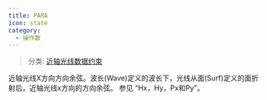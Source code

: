 ```yaml
---
title: PARA
icon: state
category:
  - 操作数
---
```


> 分类: [近轴光线数据约束](/hb/operands/131/881/  "Zemax 操作数 近轴光线数据约束")

近轴光线X方向方向余弦。波长(Wave)定义的波长下，光线从面(Surf)定义的面折射后，近轴光线x方向的方向余弦。 
参见 “Hx，Hy，Px和Py”。